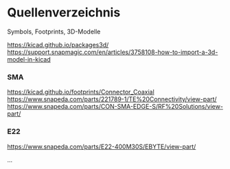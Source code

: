 # Quellenverzeichnis
Symbols, Footprints, 3D-Modelle

https://kicad.github.io/packages3d/  
https://support.snapmagic.com/en/articles/3758108-how-to-import-a-3d-model-in-kicad

### SMA
https://kicad.github.io/footprints/Connector_Coaxial  
https://www.snapeda.com/parts/221789-1/TE%20Connectivity/view-part/  
https://www.snapeda.com/parts/CON-SMA-EDGE-S/RF%20Solutions/view-part/  

### E22 
https://www.snapeda.com/parts/E22-400M30S/EBYTE/view-part/

...
